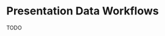# Presentation Data Workflows

TODO

<!-- #important:0 Show how different types of data that might be coming from different systems get mapped into IIIF. Talk about how to approach that mapping and automating output of manifests. -->
